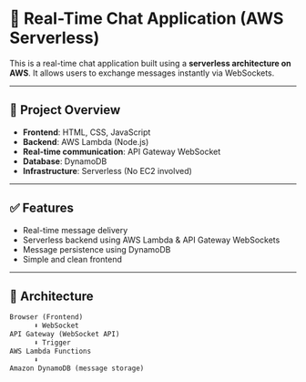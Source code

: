 # 💬 Real-Time Chat Application (AWS Serverless)

This is a real-time chat application built using a **serverless architecture on AWS**. It allows users to exchange messages instantly via WebSockets.

---

## 📌 Project Overview

- **Frontend**: HTML, CSS, JavaScript
- **Backend**: AWS Lambda (Node.js)
- **Real-time communication**: API Gateway WebSocket
- **Database**: DynamoDB
- **Infrastructure**: Serverless (No EC2 involved)

---

## ✅ Features

- Real-time message delivery
- Serverless backend using AWS Lambda & API Gateway WebSockets
- Message persistence using DynamoDB
- Simple and clean frontend

---

## 🔧 Architecture

```txt
Browser (Frontend)
      ⬇ WebSocket
API Gateway (WebSocket API)
      ⬇ Trigger
AWS Lambda Functions
      ⬇
Amazon DynamoDB (message storage)

